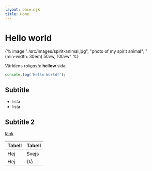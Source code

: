 ```yaml
---
layout: base.njk
title: Home
---
```



# Hello world

{% image "./src/images/spirit-animal.jpg", "photo of my spirit animal", "(min-width: 30em) 50vw, 100vw" %}

Världens *roligaste* **hellow** sida

```js
console.log('Hello World!');
```

## Subtitle

* lista
* lista


## Subtitle 2


[länk](https://www.google.se)


| Tabell | Tabell |
| -------|------- |
| Hej | Svejs |
| Hej | Då |

